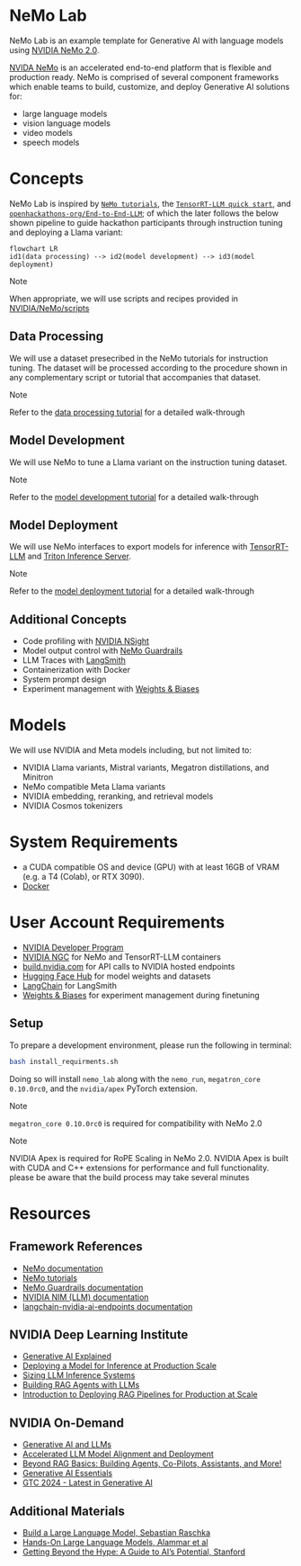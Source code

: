 # NeMo Lab

NeMo Lab is an example template for Generative AI with language models using [NVIDIA NeMo 2.0](https://www.nvidia.com/en-us/ai-data-science/products/nemo/).

[NVIDA NeMo](https://www.nvidia.com/en-us/ai-data-science/products/nemo/) is an accelerated end-to-end platform that is flexible and production ready. NeMo is comprised of several component frameworks which enable teams to build, customize, and deploy Generative AI solutions for:

- large language models
- vision language models
- video models
- speech models

# Concepts

NeMo Lab is inspired by [`NeMo tutorials`](https://docs.nvidia.com/nemo-framework/user-guide/latest/nemotoolkit/starthere/tutorials.html), the [`TensorRT-LLM quick start`](https://nvidia.github.io/TensorRT-LLM/quick-start-guide.html), and [`openhackathons-org/End-to-End-LLM`](https://github.com/openhackathons-org/End-to-End-LLM); of which the later follows the below shown pipeline to guide hackathon participants through instruction tuning and deploying a Llama variant:

```mermaid
flowchart LR
id1(data processing) --> id2(model development) --> id3(model deployment)
```

> [!NOTE]
> When appropriate, we will use scripts and recipes provided in [NVIDIA/NeMo/scripts](https://github.com/NVIDIA/NeMo/tree/main/scripts)

## Data Processing

We will use a dataset presecribed in the NeMo tutorials for instruction tuning. The dataset will be processed according to the procedure shown in any complementary script or tutorial that accompanies that dataset.

> [!NOTE]
> Refer to the [data processing tutorial](./docs/tutorials/1-data-processing.md) for a detailed walk-through

## Model Development

We will use NeMo to tune a Llama variant on the instruction tuning dataset.

> [!NOTE]
> Refer to the [model development tutorial](./docs/tutorials/2-model-development.md) for a detailed walk-through

## Model Deployment

We will use NeMo interfaces to export models for inference with [TensorRT-LLM](https://github.com/NVIDIA/TensorRT-LLM) and [Triton Inference Server](https://github.com/triton-inference-server/server).

> [!NOTE]
> Refer to the [model deployment tutorial](./docs/tutorials/3-model-deployment.md) for a detailed walk-through

## Additional Concepts

- Code profiling with [NVIDIA NSight](https://developer.nvidia.com/nsight-systems)
- Model output control with [NeMo Guardrails](https://github.com/NVIDIA/NeMo-Guardrails)
- LLM Traces with [LangSmith](https://www.langchain.com/langsmith)
- Containerization with Docker
- System prompt design
- Experiment management with [Weights & Biases](https://wandb.ai/site)

# Models

We will use NVIDIA and Meta models including, but not limited to:

- NVIDIA Llama variants, Mistral variants, Megatron distillations, and Minitron
- NeMo compatible Meta Llama variants
- NVIDIA embedding, reranking, and retrieval models
- NVIDIA Cosmos tokenizers

# System Requirements

- a CUDA compatible OS and device (GPU) with at least 16GB of VRAM (e.g. a T4 (Colab), or RTX 3090).
- [Docker](https://docs.docker.com/)

# User Account Requirements

- [NVIDIA Developer Program](https://developer.nvidia.com/developer-program)
- [NVIDIA NGC](https://catalog.ngc.nvidia.com/) for NeMo and TensorRT-LLM containers
- [build.nvidia.com](https://build.nvidia.com/) for API calls to NVIDIA hosted endpoints
- [Hugging Face Hub](https://huggingface.co/) for model weights and datasets
- [LangChain](https://www.langchain.com/) for LangSmith
- [Weights & Biases](https://wandb.ai/site) for experiment management during finetuning

## Setup

To prepare a development environment, please run the following in terminal:

```sh
bash install_requirments.sh
```

Doing so will install `nemo_lab` along with the `nemo_run`, `megatron_core 0.10.0rc0`, and the `nvidia/apex` PyTorch extension. 

> [!NOTE]
> `megatron_core 0.10.0rc0` is required for compatibility with NeMo 2.0

> [!NOTE]
> NVIDIA Apex is required for RoPE Scaling in NeMo 2.0.
> NVIDIA Apex is built with CUDA and C++ extensions for performance and full functionality.
> please be aware that the build process may take several minutes

# Resources

## Framework References

- [NeMo documentation](https://docs.nvidia.com/nemo-framework/user-guide/latest/overview.html)
- [NeMo tutorials](https://docs.nvidia.com/nemo-framework/user-guide/latest/nemotoolkit/starthere/tutorials.html)
- [NeMo Guardrails documentation](https://docs.nvidia.com/nemo/guardrails/index.html)
- [NVIDIA NIM (LLM) documentation](https://docs.nvidia.com/nim/large-language-models/latest/introduction.html)
- [langchain-nvidia-ai-endpoints documentation](https://python.langchain.com/docs/integrations/providers/nvidia/)

## NVIDIA Deep Learning Institute

- [Generative AI Explained](https://learn.nvidia.com/courses/course-detail?course_id=course-v1:DLI+S-FX-07+V1)
- [Deploying a Model for Inference at Production Scale](https://learn.nvidia.com/courses/course-detail?course_id=course-v1:DLI+S-FX-03+V1)
- [Sizing LLM Inference Systems](https://learn.nvidia.com/courses/course-detail?course_id=course-v1:DLI+S-FX-18+V1)
- [Building RAG Agents with LLMs](https://learn.nvidia.com/courses/course-detail?course_id=course-v1:DLI+S-FX-15+V1)
- [Introduction to Deploying RAG Pipelines for Production at Scale](https://learn.nvidia.com/courses/course-detail?course_id=course-v1:DLI+S-FX-19+V1)

## NVIDIA On-Demand

- [Generative AI and LLMs](https://www.nvidia.com/en-us/on-demand/playlist/playList-c4975714-66b6-4e95-afc9-c1274a98b8e7/?ncid=em-even-256154&nvweb_e=MasbaNbcu3IbwKJNe4R_xbgjNSDB1FtQ2FYbeOTO3_T3kcNYhShm3fRsakNiPHEdrjRkjCuMO0jqS19pDoOdVA&mkt_tok=MTU2LU9GTi03NDIAAAGWq5H0zvfrnZSnvTIz4p04UXnj-64F7S9iQCHtLE4D7tN0Q-46pfULxcobfKLG8h6yVyOEdc3RCoFNwUqxNYpcTzgmavtcXv5POiw88JXk86AwqKIpbQY)
- [Accelerated LLM Model Alignment and Deployment](https://www.nvidia.com/en-us/on-demand/session/gtc24-dlit61739/)
- [Beyond RAG Basics: Building Agents, Co-Pilots, Assistants, and More!](https://www.nvidia.com/en-us/on-demand/session/gtc24-s62533/?ncid=em-nurt-357883&mkt_tok=MTU2LU9GTi03NDIAAAGWcw69qcOLICDwzc5k1q4fHjE99s7tpt355Ckin2E7NvN0R9_19wuU_65jAp4CubV85JY-DRDMEFXuFo0ek6nPExWYghHfPtB2m9B2IrFeFeyeE4BuYNI)
- [Generative AI Essentials](https://www.nvidia.com/en-us/ai-data-science/generative-ai/video-sessions-accelerated-development/?ncid=em-nurt-269499&mkt_tok=MTU2LU9GTi03NDIAAAGWcw69qam-BVUHdn8F4tVRrNIwk13Zq9Bjwt4BmoQizeMT-UpE0bX7CF9oYjPpT_JyzEu7k-EhtkJrY4NGI6szhS6F58MX58c2tXZulioli0OCNC5dO-o)
- [GTC 2024 - Latest in Generative AI](https://www.nvidia.com/en-us/on-demand/playlist/playList-4f66703b-30b6-4b46-b906-8d18623360ba/?ncid=em-nurt-508206&mkt_tok=MTU2LU9GTi03NDIAAAGWcw69qXvl-vMKaHc2mv2rUhRH2GMhdXxtd7ACJV5dQDxhWqmDj7okkXie55OK8wFOgRXUq2OQCWvBe3TJvNxQdnRFxYdY0PygnXhqVHu_vFA6vDWiDno)

## Additional Materials

- [Build a Large Language Model, Sebastian Raschka](https://www.manning.com/books/build-a-large-language-model-from-scratch)
- [Hands-On Large Language Models, Alammar et al](https://www.oreilly.com/library/view/hands-on-large-language/9781098150952/)
- [Getting Beyond the Hype: A Guide to AI’s Potential, Stanford](https://online.stanford.edu/getting-beyond-hype-guide-ais-potential)